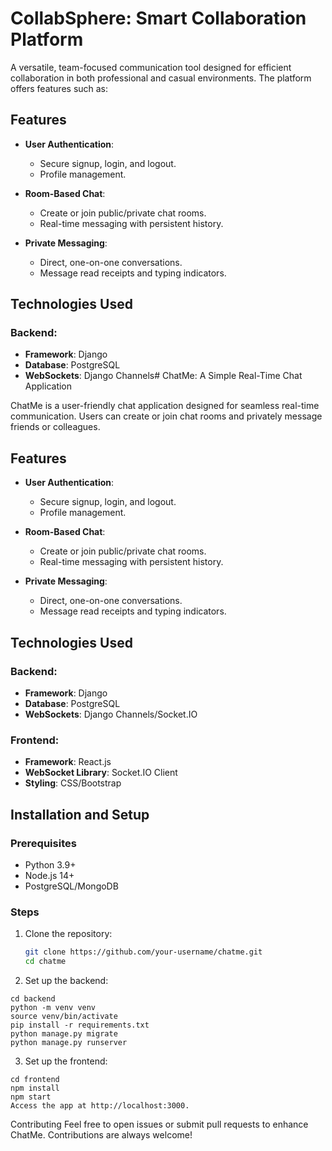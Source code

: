 # CollabSphere: Smart Collaboration Platform
A versatile, team-focused communication tool designed for efficient collaboration in both professional and casual environments. The platform offers features such as:

## Features
- **User Authentication**:
  - Secure signup, login, and logout.
  - Profile management.

- **Room-Based Chat**:
  - Create or join public/private chat rooms.
  - Real-time messaging with persistent history.

- **Private Messaging**:
  - Direct, one-on-one conversations.
  - Message read receipts and typing indicators.

## Technologies Used
### Backend:
- **Framework**: Django
- **Database**: PostgreSQL
- **WebSockets**: Django Channels# ChatMe: A Simple Real-Time Chat Application

ChatMe is a user-friendly chat application designed for seamless real-time communication. Users can create or join chat rooms and privately message friends or colleagues.

## Features
- **User Authentication**:
  - Secure signup, login, and logout.
  - Profile management.

- **Room-Based Chat**:
  - Create or join public/private chat rooms.
  - Real-time messaging with persistent history.

- **Private Messaging**:
  - Direct, one-on-one conversations.
  - Message read receipts and typing indicators.

## Technologies Used
### Backend:
- **Framework**: Django
- **Database**: PostgreSQL
- **WebSockets**: Django Channels/Socket.IO

### Frontend:
- **Framework**: React.js
- **WebSocket Library**: Socket.IO Client
- **Styling**: CSS/Bootstrap

## Installation and Setup
### Prerequisites
- Python 3.9+
- Node.js 14+
- PostgreSQL/MongoDB

### Steps
1. Clone the repository:
   ```bash
   git clone https://github.com/your-username/chatme.git
   cd chatme
2. Set up the backend:
   
```
cd backend
python -m venv venv
source venv/bin/activate
pip install -r requirements.txt
python manage.py migrate
python manage.py runserver
```

3. Set up the frontend:
```
cd frontend
npm install
npm start
Access the app at http://localhost:3000.
```

Contributing
Feel free to open issues or submit pull requests to enhance ChatMe. Contributions are always welcome!
